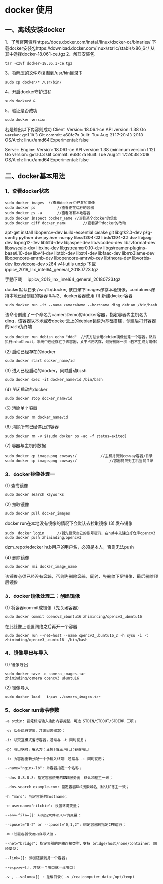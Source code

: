 # docker 使用
## 一、离线安装docker
1、了解官网资料https://docs.docker.com/install/linux/docker-ce/binaries/
下载docker安装包https://download.docker.com/linux/static/stable/x86_64/
从其中选择docker-18.06.1-ce.tgz
2、解压安装包
```
tar -xzvf docker-18.06.1-ce.tgz
```
3、将解压的文件均复制到/usr/bin目录下
```
sudo cp docker/* /usr/bin/

```
4、开启docker守护进程
```
sudo dockerd &
```
5、验证是否成功
```
sudo docker version
```
若是输出以下内容则成功
Client:
 Version:           18.06.1-ce
 API version:       1.38
 Go version:        go1.10.3
 Git commit:        e68fc7a
 Built:             Tue Aug 21 17:20:43 2018
 OS/Arch:           linux/amd64
 Experimental:      false

Server:
 Engine:
  Version:          18.06.1-ce
  API version:      1.38 (minimum version 1.12)
  Go version:       go1.10.3
  Git commit:       e68fc7a
  Built:            Tue Aug 21 17:28:38 2018
  OS/Arch:          linux/amd64
  Experimental:     false

## 二、docker基本用法
### 1、查看docker状态
```
sudo docker images 	//查看docker中已有的镜像
sudo docker ps			//查看正在运行的容器
sudo docker ps -a		//查看所有本地容器
sudo docker inspect docker_name	//查看某个docker的信息
sudo docker diff docker_name		//查看某个docker的改动
```
apt-get install libopencv-dev build-essential cmake git libgtk2.0-dev pkg-config  python-dev python-numpy libdc1394-22 libdc1394-22-dev libjpeg-dev libpng12-dev libtiff4-dev libjasper-dev libavcodec-dev libavformat-dev libswscale-dev libxine-dev libgstreamer0.10-dev libgstreamer-plugins-base0.10-dev libv4l-dev libtbb-dev libqt4-dev libfaac-dev libmp3lame-dev libopencore-amrnb-dev libopencore-amrwb-dev libtheora-dev libvorbis-dev libxvidcore-dev x264 v4l-utils unzip
下載　ippicv_2019_lnx_intel64_general_20180723.tgz

手動下載　 ippicv_2019_lnx_intel64_general_20180723.tgz

docker默认目录 /var/lib/docker, 该目录下images保存本地镜像，containers保持本地已经创建的容器
###2、docker容器使用
(1) 新建docker容器
```
sudo docker run -it --name cameraDemo --hostname ding debian /bin/bash
```
该命令创建了一个命名为cameraDemo的docker容器，指定容器内主机名为ding，该容器以本地或者docker云上的debian镜像为基础搭建，创建后打开容器的bash伪终端
```
sudo docker run debian echo "ddd"  //该方法会用debian镜像创建一个容器，然后执行echo后exit，系统中已经存在了该容器，虽不占用内存，最好删除一次（若不生成为镜像）
```
(2) 启动已经存在的docker
```
sudo docker start docker_name/id
```
(3) 进入已经启动的docker，同时启动bash
```
sudo docker exec -it docker_name/id /bin/bash
```
(4) 关闭启动的docker
```
sudo docker stop docker_name/id
```
(5) 清除单个容器
```
sudo docker rm docker_name/id
```
(6) 清除所有已经停止的容器
```
sudo docker rm -v $(sudo docker ps -aq -f status=exited)
```
(7) 容器与主机传数据
```
sudo docker cp image.png cowsay:/ 			//主机拷贝到cowsay容器/目录
sudo docker cp image.png cowsay:/				//容器拷贝到主机当前目录
```
### 3、docker镜像处理一
(1) 查找镜像
```
sudo docker search keyworks
```
(2) 拉取镜像
```
sudo docker pull docker_images
```
docker run在本地没有镜像的情况下会默认去拉取镜像
(3) 发布镜像
```
sudo  docker login		//首先登录自己的帐号密码，在hub中先建立好仓库opencv3
sudo docker push zhiminding/opencv3 
```
dzm_repo为docker hub用户的用户名，必须是本人，否则无法push

(4) 删除镜像
```
sudo docker rmi docker_image_name
```
该镜像必须已经没有容器，否则先删除容器。同时，先删除下层镜像，最后删除顶层镜像

### 3、docker镜像处理二：创建镜像
(1) 将容器commit成镜像（先关闭容器）
```
sudo docker commit opencv3_ubuntu16 zhiminding/opencv3_ubuntu16
```
在此镜像上设置网络之后再开一个容器
```
sudo docker run --net=host --name opencv3_ubuntu16_2 -h sysu -i -t zhiminding/opencv3_ubuntu16  /bin/bash
```


### 4、镜像导出与导入
(1) 镜像导出
```
sudo docker save -o camera_images.tar zhiminding/camera_opencv3_ubuntu16
```
(2) 镜像导入
```
sudo docker load --input ./camera_images.tar
```

### 5、docker run命令参数
```
-a stdin: 指定标准输入输出内容类型，可选 STDIN/STDOUT/STDERR 三项；

-d: 后台运行容器，并返回容器ID；

-i: 以交互模式运行容器，通常与 -t 同时使用；

-p: 端口映射，格式为：主机(宿主)端口:容器端口

-t: 为容器重新分配一个伪输入终端，通常与 -i 同时使用；

--name="nginx-lb": 为容器指定一个名称；

--dns 8.8.8.8: 指定容器使用的DNS服务器，默认和宿主一致；

--dns-search example.com: 指定容器DNS搜索域名，默认和宿主一致；

-h "mars": 指定容器的hostname；

-e username="ritchie": 设置环境变量；

--env-file=[]: 从指定文件读入环境变量；

--cpuset="0-2" or --cpuset="0,1,2": 绑定容器到指定CPU运行；

-m :设置容器使用内存最大值；

--net="bridge": 指定容器的网络连接类型，支持 bridge/host/none/container: 四种类型；

--link=[]: 添加链接到另一个容器；

--expose=[]: 开放一个端口或一组端口；

-v , --volume=[] : 挂载目录( -v /realcomputer_data:/opt/temp)
```





